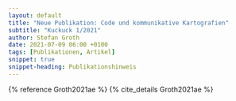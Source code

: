 ```yaml
---
layout: default
title: "Neue Publikation: Code und kommunikative Kartografien"
subtitle: "Kuckuck 1/2021"
author: Stefan Groth
date: 2021-07-09 06:00 +0100
tags: [Publikationen, Artikel]
snippet: true
snippet-heading: Publikationshinweis
---
```

{% reference Groth2021ae %} {% cite_details Groth2021ae %}
